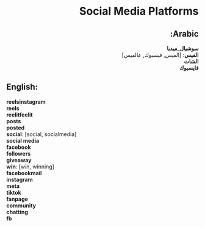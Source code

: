 <div dir="rtl">

# **Social Media Platforms**

## **Arabic**:

**سوشيال_ميديا**  
**الفيس**: [الفيس, فيسبوك, عالفيس]  
**الشات**  
**فايسبوك**

</div>

## **English**:

**reelsinstagram**  
**reels**  
**reelitfeelit**  
**posts**  
**posted**  
**social**: [social, socialmedia]  
**social media**  
**facebook**  
**followers**  
**giveaway**  
**win**: [win, winning]  
**facebookmail**  
**instagram**  
**meta**  
**tiktok**  
**fanpage**  
**community**  
**chatting**  
**fb**